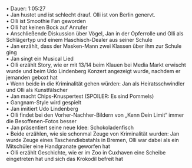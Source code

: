 • Dauer: 1:05:27  
• Jan hustet und ist schlecht drauf. Olli ist von Berlin genervt.  
• Olli ist Smoothie Fan geworden  
• Olli hat keinen Bock auf Anrufer  
• Anschließende Diskussion über Vögel, Jan in der Opferrolle und Olli als Schlägertyp und einem Haschisch-Dealer aus seiner Schule  
• Jan erzählt, dass der Masken-Mann zwei Klassen über ihm zur Schule ging  
• Jan singt ein Musical Lied  
• Olli erzählt Story, wie er mit 13/14  beim Klauen bei Media Markt erwischt wurde und beim Udo Lindenberg Konzert angezeigt wurde, nachdem er jemanden geboxt hat  
• Wenn beide in die Kriminalität gehen würden: Jan als Heiratsschwindler und Olli als Kunstfälscher  
• Jan macht Chips-Knuspertest (SPOILER: Es sind Pommels)  
• Gangnam-Style wird gespielt  
• Jan imitiert Udo Lindenberg   
• Olli findet bei den Vorher-Nachher-Bildern von „Kenn Dein Limit“ immer die Besoffenen-Fotos besser  
• Jan präsentiert seine neue Idee: Schokoladenfisch  
• Beide erzählen, wie sie schonmal Zeuge von Kriminalität wurden: Jan wurde Zeuge eines Taschendiebstahls in Bremen, Olli war dabei als ein Mitschüler eine Handgranate geworfen hat  
• Olli erzählt Geschichte, wie er im Zoo in Cuxhaven eine Scheibe eingetreten hat und sich das Krokodil befreit hat  
